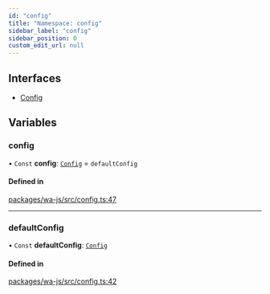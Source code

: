```yaml
---
id: "config"
title: "Namespace: config"
sidebar_label: "config"
sidebar_position: 0
custom_edit_url: null
---
```


## Interfaces

- [Config](../interfaces/config.Config.md)

## Variables

### config

• `Const` **config**: [`Config`](../interfaces/config.Config.md) = `defaultConfig`

#### Defined in

[packages/wa-js/src/config.ts:47](https://github.com/wppconnect-team/wa-js/blob/main/src/config.ts#L47)

___

### defaultConfig

• `Const` **defaultConfig**: [`Config`](../interfaces/config.Config.md)

#### Defined in

[packages/wa-js/src/config.ts:42](https://github.com/wppconnect-team/wa-js/blob/main/src/config.ts#L42)
